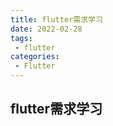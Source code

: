 ```yaml
---
title: flutter需求学习
date: 2022-02-28
tags:
 - flutter
categories:
 - Flutter
---
```


## flutter需求学习
